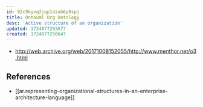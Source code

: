 ```yaml
---
id: 92c9byvq2jqp1dzab6p0spj
title: Ontouml Org Ontology
desc: 'Active structure of an organization'
updated: 1724877293677
created: 1724877256647
---
```


- http://web.archive.org/web/20171008152055/http://www.menthor.net/o3.html


## References

- [[ar.representing-organizational-structures-in-an-enterprise-architecture-language]]